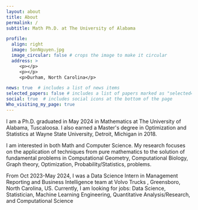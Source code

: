 ```yaml
---
layout: about
title: About
permalink: /
subtitle: Math Ph.D. at The University of Alabama

profile:
  align: right
  image: SonNguyen.jpg
  image_circular: false # crops the image to make it circular
  address: >
     <p></p>
     <p></p>
     <p>Durham, North Carolina</p>

news: true  # includes a list of news items
selected_papers: false # includes a list of papers marked as "selected={true}"
social: true  # includes social icons at the bottom of the page
Who_visiting_my_page: true
---
```


I am a Ph.D. graduated in May 2024 in Mathematics at The University of Alabama, Tuscaloosa. I also earned a Master's degree in Optimization and Statistics at Wayne State University, Detroit, Michigan in 2018.

I am interested in both Math and Computer Science. My research focuses on the application of techniques from pure mathematics to the solution of fundamental problems in Computational Geometry, Computational Biology, Graph theory, Optimization, Probability/Statistics, problems.

From Oct 2023-May 2024, I was a Data Science Intern in Management Reporting and Business Intelligence team at Volvo Trucks , Greensboro, North Carolina, US. Currently, I am looking for jobs: Data Science, Statistician, Machine Learning Engineering, Quantitative Analysis/Research, and Computational Science
